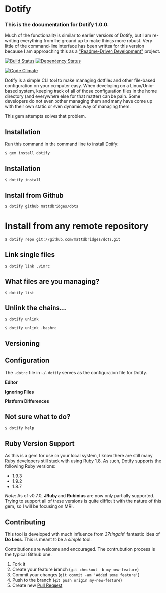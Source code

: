 # Dotify

### **This is the documentation for Dotify 1.0.0.**

Much of the functionality is similar to earlier versions of Dotify, but I am re-writing everything from the ground up to make things more robust. Very little of the command-line interface has been written for this version because I am approaching this as a ["Readme-Driven Development"](http://tom.preston-werner.com/2010/08/23/readme-driven-development.html) project.

[![Build Status](https://secure.travis-ci.org/mattdbridges/dotify.png)](http://travis-ci.org/mattdbridges/dotify) [![Dependency Status](https://gemnasium.com/mattdbridges/dotify.png)](https://gemnasium.com/mattdbridges/dotify)

[![Code Climate](https://codeclimate.com/badge.png)](https://codeclimate.com/github/mattdbridges/dotify)

Dotify is a simple CLI tool to make managing dotfiles and other file-based configuration on your computer easy. When developing on a Linux/Unix-based system, keeping track of all of those configuration files in the home directory (and everywhere else for that matter) can be pain. Some developers do not even bother managing them and many have come up with their own static or even dynamic way of managing them.

This gem attempts solves that problem.

## Installation

Run this command in the command line to install Dotify:

    $ gem install dotify

## Installation

    $ dotify install

## Install from Github

    $ dotify github mattdbridges/dots

# Install from any remote repository

    $ dotify repo git://github.com/mattdbridges/dots.git

## Link single files

    $ dotify link .vimrc

## What files are you managing?

    $ dotify list

## Unlink the chains...

    $ dotify unlink

    $ dotify unlink .bashrc

## Versioning

## Configuration

The `.dotrc` file in `~/.dotify` serves as the configuration file for Dotify.

**Editor**

**Ignoring Files**

**Platform Differences**

## Not sure what to do?

    $ dotify help

## Ruby Version Support

As this is a gem for use on your local system, I know there are still many Ruby developers still stuck with using Ruby 1.8. As such, Dotify supports the following Ruby versions:

* 1.9.3
* 1.9.2
* 1.8.7

*Note*: As of v0.7.0, **JRuby** and **Rubinius** are now only partially supported. Trying to support all of these versions is quite difficult with the nature of this gem, so I will be focusing on MRI.

## Contributing

This tool is developed with much influence from *37singals*' fantastic idea of **Do Less**. This is meant to be a *simple* tool.

Contributions are welcome and encouraged. The contrubution process is the typical Github one.

1. Fork it
2. Create your feature branch (`git checkout -b my-new-feature`)
3. Commit your changes (`git commit -am 'Added some feature'`)
4. Push to the branch (`git push origin my-new-feature`)
5. Create new [Pull Request](https://github.com/mattdbridges/dotify/pull/new/master)
